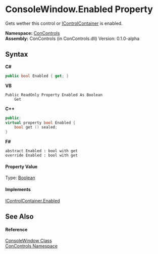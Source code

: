 # ConsoleWindow.Enabled Property 
 

Gets wether this control or <a href="c8908abc-151b-93a6-2f1f-67a1ae49c0ef">IControlContainer</a> is enabled.

**Namespace:**&nbsp;<a href="a4c6913a-7590-84ec-79ea-d303d13ccc28">ConControls</a><br />**Assembly:**&nbsp;ConControls (in ConControls.dll) Version: 0.1.0-alpha

## Syntax

**C#**<br />
``` C#
public bool Enabled { get; }
```

**VB**<br />
``` VB
Public ReadOnly Property Enabled As Boolean
	Get
```

**C++**<br />
``` C++
public:
virtual property bool Enabled {
	bool get () sealed;
}
```

**F#**<br />
``` F#
abstract Enabled : bool with get
override Enabled : bool with get
```


#### Property Value
Type: <a href="https://docs.microsoft.com/dotnet/api/system.boolean" target="_blank">Boolean</a>

#### Implements
<a href="48aa03b0-fd9e-7c56-7cfb-8c34eea47d92">IControlContainer.Enabled</a><br />

## See Also


#### Reference
<a href="b4bd6488-a19e-e25f-52b4-8df0ae66ee5c">ConsoleWindow Class</a><br /><a href="a4c6913a-7590-84ec-79ea-d303d13ccc28">ConControls Namespace</a><br />